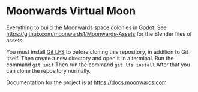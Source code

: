 # Moonwards Virtual Moon
Everything to build the Moonwards space colonies in Godot. See https://github.com/moonwards1/Moonwards-Assets for the Blender files of assets.

You must install [Git LFS](https://git-lfs.github.com/) to before cloning this repository, in addition to Git itself.
Then create a new directory and open it in a terminal.
Run the command `git init`
Then run the command `git lfs install`
After that you can clone the repository normally.

Documentation for the project is at 
https://docs.moonwards.com


    

 
 






